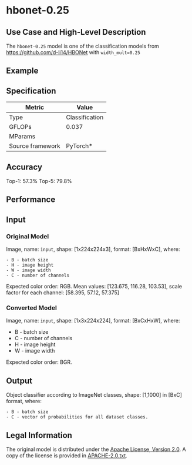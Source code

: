# hbonet-0.25

## Use Case and High-Level Description

The `hbonet-0.25` model is one of the classification models from https://github.com/d-li14/HBONet with `width_mult=0.25`

## Example

## Specification

| Metric            | Value         |
|-------------------|---------------|
| Type              | Classification|
| GFLOPs            | 0.037         |
| MParams           |               |
| Source framework  | PyTorch\*     |

## Accuracy
Top-1: 57.3%
Top-5: 79.8%

## Performance

## Input

### Original Model

Image, name: `input`, shape: [1x224x224x3], format: [BxHxWxC],
   where:

    - B - batch size
    - H - image height
    - W - image width
    - C - number of channels

   Expected color order: RGB.
   Mean values: [123.675, 116.28, 103.53], scale factor for each channel: [58.395, 57.12, 57.375] 

### Converted Model

Image, name: `input`, shape: [1x3x224x224], format: [BxCxHxW],
where:

   - B - batch size
   - C - number of channels
   - H - image height
   - W - image width

Expected color order: BGR.

## Output

Object classifier according to ImageNet classes, shape: [1,1000] in [BxC] format, where:

    - B - batch size
    - C - vector of probabilities for all dataset classes.

## Legal Information

The original model is distributed under the
[Apache License, Version 2.0](https://raw.githubusercontent.com/d-li14/HBONet/master/LICENSE).
A copy of the license is provided in [APACHE-2.0.txt](../licenses/APACHE-2.0.txt).
